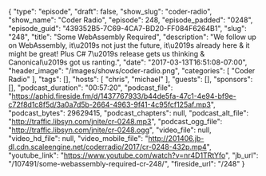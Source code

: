 {
  "type": "episode",
  "draft": false,
  "show_slug": "coder-radio",
  "show_name": "Coder Radio",
  "episode": 248,
  "episode_padded": "0248",
  "episode_guid": "439352B5-7C69-4CA7-BD20-FF084F6264B1",
  "slug": "248",
  "title": "Some WebAssembly Required",
  "description": "We follow up on WebAssembly, it\u2019s not just the future, it\u2019s already here & it might be great! Plus C# 7\u2019s release gets us thinking & Canonical\u2019s got us ranting.",
  "date": "2017-03-13T16:51:08-07:00",
  "header_image": "/images/shows/coder-radio.png",
  "categories": [
    "Coder Radio"
  ],
  "tags": [],
  "hosts": [
    "chris",
    "michael"
  ],
  "guests": [],
  "sponsors": [],
  "podcast_duration": "00:57:20",
  "podcast_file": "https://aphid.fireside.fm/d/1437767933/b44de5fa-47c1-4e94-bf9e-c72f8d1c8f5d/3a0a7d5b-2664-4963-9f41-4c95fcf125af.mp3",
  "podcast_bytes": 29629415,
  "podcast_chapters": null,
  "podcast_alt_file": "http://traffic.libsyn.com/jnite/cr-0248.mp3",
  "podcast_ogg_file": "http://traffic.libsyn.com/jnite/cr-0248.ogg",
  "video_file": null,
  "video_hd_file": null,
  "video_mobile_file": "http://201406.jb-dl.cdn.scaleengine.net/coderradio/2017/cr-0248-432p.mp4",
  "youtube_link": "https://www.youtube.com/watch?v=nr4D1TRtYfo",
  "jb_url": "/107491/some-webassembly-required-cr-248/",
  "fireside_url": "/248"
}

